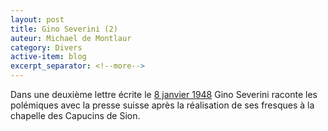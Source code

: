 ```yaml
---
layout: post
title: Gino Severini (2)
auteur: Michael de Montlaur
category: Divers
active-item: blog
excerpt_separator: <!--more-->
---
```

Dans une deuxième lettre écrite le <a href="/photos/wordpress/8-janvier-1948-opt.pdf">8 janvier 1948</a> Gino Severini raconte les polémiques avec la presse suisse après la réalisation de ses fresques à la chapelle des Capucins de Sion.
